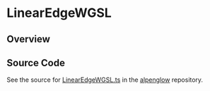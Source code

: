 # LinearEdgeWGSL

## Overview





## Source Code

See the source for [LinearEdgeWGSL.ts](https://github.com/phetsims/alpenglow/blob/main/js/webgpu/wgsl/cag/LinearEdgeWGSL.ts) in the [alpenglow](https://github.com/phetsims/alpenglow) repository.
